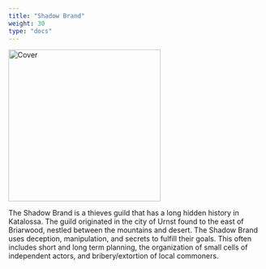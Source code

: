 ```yaml
---
title: "Shadow Brand"
weight: 30
type: "docs"
---
```


<img src="/images/factions/shadowbrand.svg" alt="Cover" style="height:300px;">

The Shadow Brand is a thieves guild that has a long hidden history in Katalossa. The guild originated in the city of Urnst found to the east of Briarwood, nestled between the mountains and desert. The Shadow Brand uses deception, manipulation, and secrets to fulfill their goals. This often includes short and long term planning, the organization of small cells of independent actors, and bribery/extortion of local commoners.